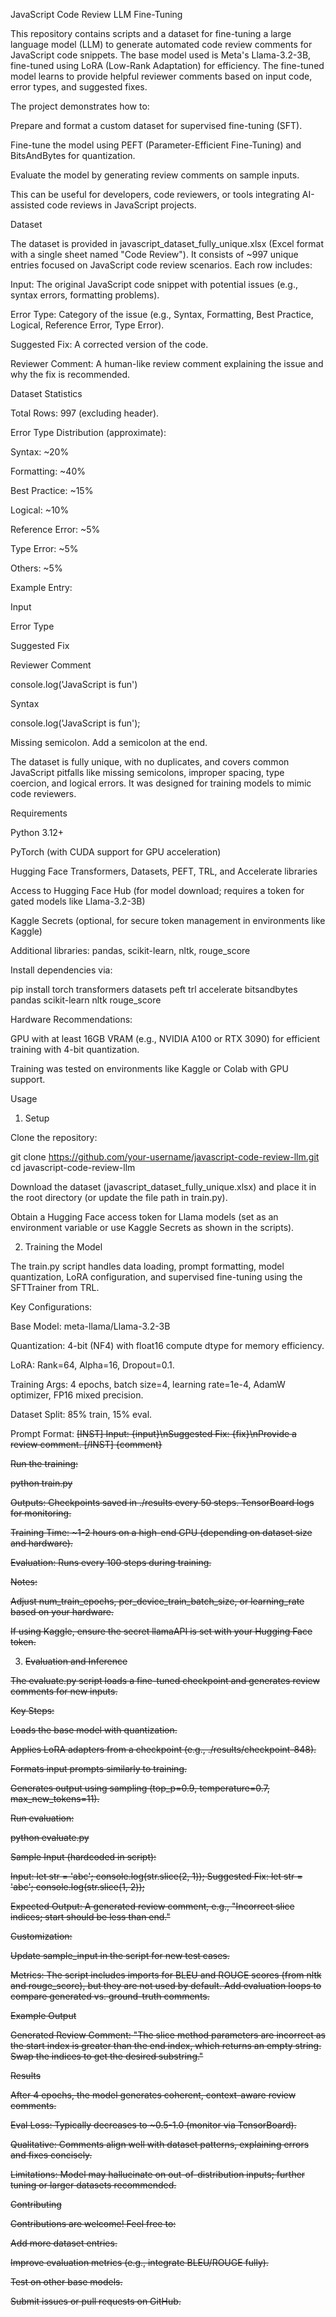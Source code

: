 JavaScript Code Review LLM Fine-Tuning



This repository contains scripts and a dataset for fine-tuning a large language model (LLM) to generate automated code review comments for JavaScript code snippets. The base model used is Meta's Llama-3.2-3B, fine-tuned using LoRA (Low-Rank Adaptation) for efficiency. The fine-tuned model learns to provide helpful reviewer comments based on input code, error types, and suggested fixes.

The project demonstrates how to:





Prepare and format a custom dataset for supervised fine-tuning (SFT).



Fine-tune the model using PEFT (Parameter-Efficient Fine-Tuning) and BitsAndBytes for quantization.



Evaluate the model by generating review comments on sample inputs.

This can be useful for developers, code reviewers, or tools integrating AI-assisted code reviews in JavaScript projects.

Dataset

The dataset is provided in javascript_dataset_fully_unique.xlsx (Excel format with a single sheet named "Code Review"). It consists of ~997 unique entries focused on JavaScript code review scenarios. Each row includes:





Input: The original JavaScript code snippet with potential issues (e.g., syntax errors, formatting problems).



Error Type: Category of the issue (e.g., Syntax, Formatting, Best Practice, Logical, Reference Error, Type Error).



Suggested Fix: A corrected version of the code.



Reviewer Comment: A human-like review comment explaining the issue and why the fix is recommended.

Dataset Statistics





Total Rows: 997 (excluding header).



Error Type Distribution (approximate):





Syntax: ~20%



Formatting: ~40%



Best Practice: ~15%



Logical: ~10%



Reference Error: ~5%



Type Error: ~5%



Others: ~5%



Example Entry:







Input



Error Type



Suggested Fix



Reviewer Comment





console.log('JavaScript is fun')



Syntax



console.log('JavaScript is fun');



Missing semicolon. Add a semicolon at the end.

The dataset is fully unique, with no duplicates, and covers common JavaScript pitfalls like missing semicolons, improper spacing, type coercion, and logical errors. It was designed for training models to mimic code reviewers.

Requirements





Python 3.12+



PyTorch (with CUDA support for GPU acceleration)



Hugging Face Transformers, Datasets, PEFT, TRL, and Accelerate libraries



Access to Hugging Face Hub (for model download; requires a token for gated models like Llama-3.2-3B)



Kaggle Secrets (optional, for secure token management in environments like Kaggle)



Additional libraries: pandas, scikit-learn, nltk, rouge_score

Install dependencies via:

pip install torch transformers datasets peft trl accelerate bitsandbytes pandas scikit-learn nltk rouge_score

Hardware Recommendations:





GPU with at least 16GB VRAM (e.g., NVIDIA A100 or RTX 3090) for efficient training with 4-bit quantization.



Training was tested on environments like Kaggle or Colab with GPU support.

Usage

1. Setup





Clone the repository:

git clone https://github.com/your-username/javascript-code-review-llm.git
cd javascript-code-review-llm



Download the dataset (javascript_dataset_fully_unique.xlsx) and place it in the root directory (or update the file path in train.py).



Obtain a Hugging Face access token for Llama models (set as an environment variable or use Kaggle Secrets as shown in the scripts).

2. Training the Model

The train.py script handles data loading, prompt formatting, model quantization, LoRA configuration, and supervised fine-tuning using the SFTTrainer from TRL.

Key Configurations:





Base Model: meta-llama/Llama-3.2-3B



Quantization: 4-bit (NF4) with float16 compute dtype for memory efficiency.



LoRA: Rank=64, Alpha=16, Dropout=0.1.



Training Args: 4 epochs, batch size=4, learning rate=1e-4, AdamW optimizer, FP16 mixed precision.



Dataset Split: 85% train, 15% eval.



Prompt Format: <s>[INST] Input: {input}\nSuggested Fix: {fix}\nProvide a review comment. [/INST] {comment}

Run the training:

python train.py





Outputs: Checkpoints saved in ./results every 50 steps. TensorBoard logs for monitoring.



Training Time: ~1-2 hours on a high-end GPU (depending on dataset size and hardware).



Evaluation: Runs every 100 steps during training.

Notes:





Adjust num_train_epochs, per_device_train_batch_size, or learning_rate based on your hardware.



If using Kaggle, ensure the secret llamaAPI is set with your Hugging Face token.

3. Evaluation and Inference

The evaluate.py script loads a fine-tuned checkpoint and generates review comments for new inputs.

Key Steps:





Loads the base model with quantization.



Applies LoRA adapters from a checkpoint (e.g., ./results/checkpoint-848).



Formats input prompts similarly to training.



Generates output using sampling (top_p=0.9, temperature=0.7, max_new_tokens=11).

Run evaluation:

python evaluate.py





Sample Input (hardcoded in script):

Input: let str = 'abc'; console.log(str.slice(2, 1));
Suggested Fix: let str = 'abc'; console.log(str.slice(1, 2));



Expected Output: A generated review comment, e.g., "Incorrect slice indices; start should be less than end."

Customization:





Update sample_input in the script for new test cases.



Metrics: The script includes imports for BLEU and ROUGE scores (from nltk and rouge_score), but they are not used by default. Add evaluation loops to compare generated vs. ground-truth comments.

Example Output

Generated Review Comment: "The slice method parameters are incorrect as the start index is greater than the end index, which returns an empty string. Swap the indices to get the desired substring."

Results





After 4 epochs, the model generates coherent, context-aware review comments.



Eval Loss: Typically decreases to ~0.5-1.0 (monitor via TensorBoard).



Qualitative: Comments align well with dataset patterns, explaining errors and fixes concisely.



Limitations: Model may hallucinate on out-of-distribution inputs; further tuning or larger datasets recommended.

Contributing

Contributions are welcome! Feel free to:





Add more dataset entries.



Improve evaluation metrics (e.g., integrate BLEU/ROUGE fully).



Test on other base models.

Submit issues or pull requests on GitHub.
